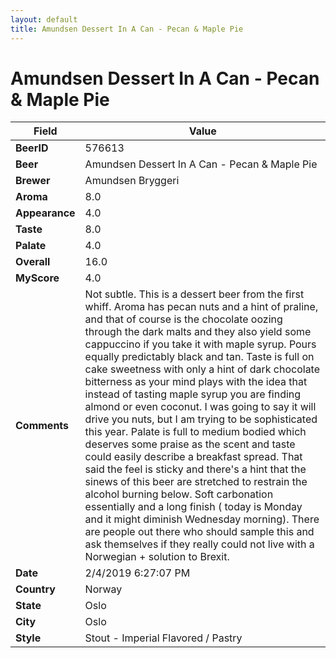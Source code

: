 ```yaml
---
layout: default
title: Amundsen Dessert In A Can - Pecan & Maple Pie
---
```


# Amundsen Dessert In A Can - Pecan & Maple Pie

| Field         | Value     |
|---------------|-----------|
| **BeerID** | 576613 |
| **Beer** | Amundsen Dessert In A Can - Pecan & Maple Pie |
| **Brewer** | Amundsen Bryggeri |
| **Aroma** | 8.0 |
| **Appearance** | 4.0 |
| **Taste** | 8.0 |
| **Palate** | 4.0 |
| **Overall** | 16.0 |
| **MyScore** | 4.0 |
| **Comments** | Not subtle. This is a dessert beer from the first whiff. Aroma has pecan nuts and a hint of praline, and that of course is the chocolate oozing through the dark malts and they also yield some cappuccino if you take it with maple syrup. Pours equally predictably black and tan. Taste is full on cake sweetness with only a hint of dark chocolate bitterness as your mind plays with the idea that instead of tasting maple syrup you are finding almond or even coconut. I was going to say it will drive you nuts, but I am trying to be sophisticated this year. Palate is full to medium bodied which deserves some praise as the scent and taste could easily describe a breakfast spread. That said the feel is sticky and there's a hint that the sinews of this beer are stretched to restrain the alcohol burning below. Soft carbonation essentially and a long finish ( today is Monday and it might diminish Wednesday morning). There are people out there who should sample this and ask themselves if they really could not live with a Norwegian + solution to Brexit. |
| **Date** | 2/4/2019 6:27:07 PM |
| **Country** | Norway |
| **State** | Oslo |
| **City** | Oslo |
| **Style** | Stout - Imperial Flavored / Pastry |
